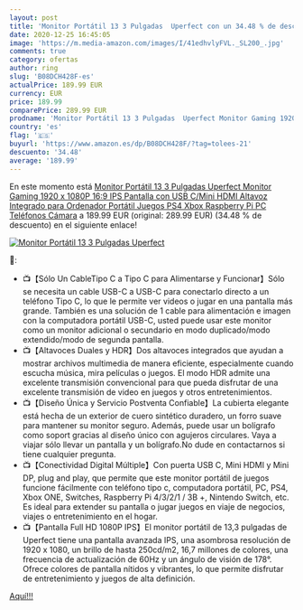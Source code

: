 ```yaml
---
layout: post
title: 'Monitor Portátil 13 3 Pulgadas  Uperfect con un 34.48 % de descuento'
date: 2020-12-25 16:45:05
image: 'https://m.media-amazon.com/images/I/41edhvlyFVL._SL200_.jpg'
comments: true
category: ofertas
author: ring
slug: 'B08DCH428F-es'
actualPrice: 189.99 EUR
currency: EUR
price: 189.99
comparePrice: 289.99 EUR
prodname: 'Monitor Portátil 13 3 Pulgadas  Uperfect Monitor Gaming 1920 x 1080P 16:9 IPS Pantalla con USB C/Mini HDMI  Altavoz Integrado para Ordenador Portátil Juegos PS4 Xbox Raspberry Pi PC Teléfonos Cámara'
country: 'es'
flag: '🇪🇸'
buyurl: 'https://www.amazon.es/dp/B08DCH428F/?tag=tolees-21'
descuento: '34.48'
average: '189.99'
---
```


En este momento está [Monitor Portátil 13 3 Pulgadas  Uperfect Monitor Gaming 1920 x 1080P 16:9 IPS Pantalla con USB C/Mini HDMI  Altavoz Integrado para Ordenador Portátil Juegos PS4 Xbox Raspberry Pi PC Teléfonos Cámara](https://www.amazon.es/dp/B08DCH428F/?tag=tolees-21) a 189.99 EUR (original: 289.99 EUR) (34.48 %  de descuento) en el siguiente enlace!

[![Monitor Portátil 13 3 Pulgadas  Uperfect](https://m.media-amazon.com/images/I/41edhvlyFVL._SL200_.jpg)](https://www.amazon.es/dp/B08DCH428F/?tag=tolees-21)

🔎:

- 📺【Sólo Un CableTipo C a Tipo C para Alimentarse y Funcionar】Sólo se necesita un cable USB-C a USB-C para conectarlo directo a un teléfono Tipo C, lo que le permite ver videos o jugar en una pantalla más grande. También es una solución de 1 cable para alimentación e imagen con la computadora portátil USB-C, usted puede usar este monitor como un monitor adicional o secundario en modo duplicado/modo extendido/modo de segunda pantalla.
- 📺【Altavoces Duales y HDR】Dos altavoces integrados que ayudan a mostrar archivos multimedia de manera eficiente, especialmente cuando escucha música, mira películas o juegos. El modo HDR admite una excelente transmisión convencional para que pueda disfrutar de una excelente transmisión de video en juegos y otros entretenimientos.
- 📺【Diseño Única y Servicio Postventa Confiable】La cubierta elegante está hecha de un exterior de cuero sintético duradero, un forro suave para mantener su monitor seguro. Además, puede usar un bolígrafo como soport gracias al diseño único con agujeros circulares. Vaya a viajar sólo llevar un pantalla y un bolígrafo.No dude en contactarnos si tiene cualquier pregunta.
- 📺【Conectividad Digital Múltiple】Con puerta USB C, Mini HDMI y Mini DP, plug and play, que permite que este monitor portátil de juegos funcione fácilmente con teléfono tipo c, computadora portátil, PC, PS4, Xbox ONE, Switches, Raspberry Pi 4/3/2/1 / 3B +, Nintendo Switch, etc. Es ideal para extender su pantalla o jugar juegos en viaje de negocios, viajes o entretenimiento en el hogar.
- 📺【Pantalla Full HD 1080P IPS】El monitor portátil de 13,3 pulgadas de Uperfect tiene una pantalla avanzada IPS, una asombrosa resolución de 1920 x 1080, un brillo de hasta 250cd/m2, 16,7 millones de colores, una frecuencia de actualización de 60Hz y un ángulo de visión de 178°. Ofrece colores de pantalla nítidos y vibrantes, lo que permite disfrutar de entretenimiento y juegos de alta definición.

[Aquí!!!](https://www.amazon.es/dp/B08DCH428F/?tag=tolees-21)
